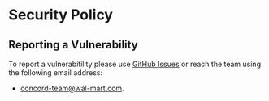 # Security Policy

## Reporting a Vulnerability

To report a vulnerabitility please use [GitHub Issues](https://github.com/walmartlabs/concord/issues)
or reach the team using the following email address:

- [concord-team@wal-mart.com](mailto:concord-team@wal-mart.com).

